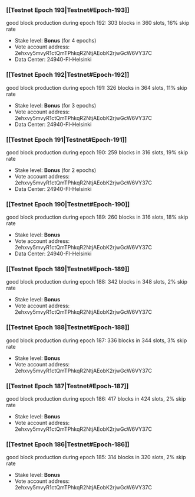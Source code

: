 ### [[Testnet Epoch 193|Testnet#Epoch-193]]
good block production during epoch 192: 303 blocks in 360 slots, 16% skip rate
* Stake level: **Bonus** (for 4 epochs)
* Vote account address: 2ehxvy5mvyR1ctQmTPhkqR2NtjAEobK2rjwGcW6VY37C
* Data Center: 24940-FI-Helsinki
### [[Testnet Epoch 192|Testnet#Epoch-192]]
good block production during epoch 191: 326 blocks in 364 slots, 11% skip rate
* Stake level: **Bonus** (for 3 epochs)
* Vote account address: 2ehxvy5mvyR1ctQmTPhkqR2NtjAEobK2rjwGcW6VY37C
* Data Center: 24940-FI-Helsinki
### [[Testnet Epoch 191|Testnet#Epoch-191]]
good block production during epoch 190: 259 blocks in 316 slots, 19% skip rate
* Stake level: **Bonus** (for 2 epochs)
* Vote account address: 2ehxvy5mvyR1ctQmTPhkqR2NtjAEobK2rjwGcW6VY37C
* Data Center: 24940-FI-Helsinki
### [[Testnet Epoch 190|Testnet#Epoch-190]]
good block production during epoch 189: 260 blocks in 316 slots, 18% skip rate
* Stake level: **Bonus**
* Vote account address: 2ehxvy5mvyR1ctQmTPhkqR2NtjAEobK2rjwGcW6VY37C
* Data Center: 24940-FI-Helsinki
### [[Testnet Epoch 189|Testnet#Epoch-189]]
good block production during epoch 188: 342 blocks in 348 slots, 2% skip rate
* Stake level: **Bonus**
* Vote account address: 2ehxvy5mvyR1ctQmTPhkqR2NtjAEobK2rjwGcW6VY37C
### [[Testnet Epoch 188|Testnet#Epoch-188]]
good block production during epoch 187: 336 blocks in 344 slots, 3% skip rate
* Stake level: **Bonus**
* Vote account address: 2ehxvy5mvyR1ctQmTPhkqR2NtjAEobK2rjwGcW6VY37C
### [[Testnet Epoch 187|Testnet#Epoch-187]]
good block production during epoch 186: 417 blocks in 424 slots, 2% skip rate
* Stake level: **Bonus**
* Vote account address: 2ehxvy5mvyR1ctQmTPhkqR2NtjAEobK2rjwGcW6VY37C
### [[Testnet Epoch 186|Testnet#Epoch-186]]
good block production during epoch 185: 314 blocks in 320 slots, 2% skip rate
* Stake level: **Bonus**
* Vote account address: 2ehxvy5mvyR1ctQmTPhkqR2NtjAEobK2rjwGcW6VY37C
